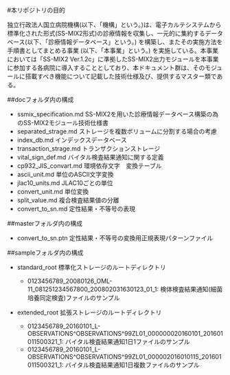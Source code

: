 #本リポジトリの目的

独立行政法人国立病院機構(以下、「機構」という。)は、電子カルテシステムから標準化された形式(SS-MIX2形式)の診療情報を収集し、一元的に集約するデータベース(以下、「診療情報データベース」という。) を構築し、またその実施方法を手順書としてまとめる事業 (以下、「本事業」という。) を実施している。本事業においては「SS-MIX2 Ver.1.2c」に準拠したSS-MIX2出力モジュールを本事業に参加する各病院に導入することとしており、本ドキュメント群は、そのモジュールに搭載すべき機能について記載した技術仕様及び、提供するマスター類である。

##docフォルダ内の構成
* ssmix_specification.md SS-MIX2を用いた診療情報データベース構築の為のSS-MIX2モジュール技術仕様書
* separated_strage.md ストレージを複数ボリュームに分割する場合の考慮
* index_db.md インデックスデータベース
* transaction_strage.md トランザクションストレージ
* vital_sign_def.md  バイタル検査結果通知に関する定義
* cp932_JIS_convart.md  環境依存文字　変換テーブル
* ascii_unit.md 単位のASCII文字変換
* jlac10_units.md JLAC10ごとの単位
* convert_unit.md 単位変換
* split_value.md 複合検査結果値の分離
* convert_to_sn.md 定性結果・不等号の表現

##masterフォルダ内の構成
* convert_to_sn.ptn 定性結果・不等号の変換用正規表現パターンファイル


##sampleフォルダ内の構成
* standard_root 標準化ストレージのルートディレクトリ
    * 0123456789_20080126_OML-11_081251234567800_200802031630123_01_1: 検体検査結果通知(細菌培養同定検査)ファイルのサンプル

* extended_root 拡張ストレージのルートディレクトリ
    * 0123456789_20160101_L-OBSERVATIONS^OBSERVATIONS^99ZL01_000000020160101_201601011500321_1: バイタル検査結果通知1日1ファイルのサンプル
    * 0123456789_20160101_L-OBSERVATIONS^OBSERVATIONS^99ZL01_000002016010115_201601011500321_1: バイタル検査結果通知1日複数ファイルのサンプル
